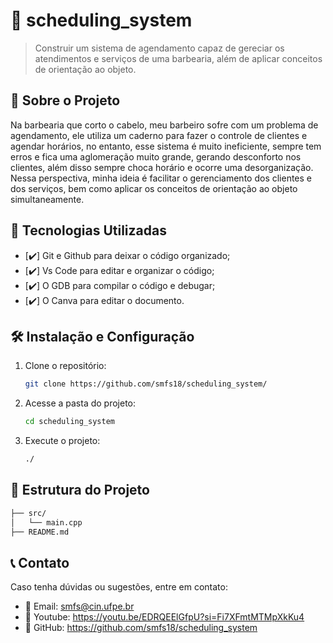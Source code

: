 # 📌 scheduling_system

> Construir um sistema de agendamento capaz de gereciar os atendimentos e serviços de uma barbearia, além de aplicar conceitos de orientação ao objeto.

## 📖 Sobre o Projeto

Na barbearia que corto o cabelo, meu barbeiro sofre com um problema de agendamento, ele utiliza um caderno para fazer o controle de clientes e agendar horários, no entanto, esse sistema é muito ineficiente, sempre tem erros e fica uma aglomeração muito grande, gerando desconforto nos clientes, além disso sempre choca horário e ocorre uma desorganização. Nessa perspectiva, minha ideia é facilitar o gerenciamento dos clientes e dos serviços, bem como aplicar os conceitos de orientação ao objeto simultaneamente.

## 🚀 Tecnologias Utilizadas

- [✔️] Git e Github para deixar o código organizado;
- [✔️] Vs Code para editar e organizar o código;
- [✔️] O GDB para compilar o código e debugar;
- [✔️] O Canva para editar o documento.

## 🛠️ Instalação e Configuração

1. Clone o repositório:
   ```bash
   git clone https://github.com/smfs18/scheduling_system/
   ```
2. Acesse a pasta do projeto:
   ```bash
   cd scheduling_system
   ```
3. Execute o projeto:
   ```bash
   ./
   ```

## 📂 Estrutura do Projeto

```bash
├── src/
│   └── main.cpp
├── README.md
```

## 📞 Contato

Caso tenha dúvidas ou sugestões, entre em contato:
- 📧 Email: smfs@cin.ufpe.br
- 🔗 Youtube: https://youtu.be/EDRQEElGfpU?si=Fi7XFmtMTMpXkKu4
- 🐙 GitHub: https://github.com/smfs18/scheduling_system
